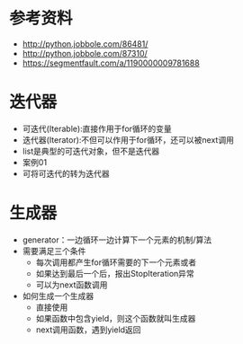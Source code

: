 # 参考资料
 - http://python.jobbole.com/86481/
 - http://python.jobbole.com/87310/
 - https://segmentfault.com/a/1190000009781688
 
 # 迭代器
  - 可迭代(Iterable):直接作用于for循环的变量
  - 迭代器(Iterator):不但可以作用于for循环，还可以被next调用
  - list是典型的可迭代对象，但不是迭代器
  - 案例01
  - 可将可迭代的转为迭代器
  
# 生成器
 - generator：一边循环一边计算下一个元素的机制/算法
 - 需要满足三个条件
    - 每次调用都产生for循环需要的下一个元素或者
    - 如果达到最后一个后，报出StopIteration异常
    - 可以为next函数调用
 - 如何生成一个生成器
    - 直接使用 
    - 如果函数中包含yield，则这个函数就叫生成器
    - next调用函数，遇到yield返回
